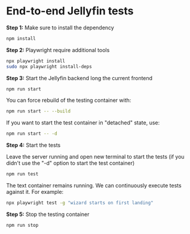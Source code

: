 # End-to-end Jellyfin tests

**Step 1:** Make sure to install the dependency

```bash
npm install
```

**Step 2:** Playwright require additional tools

```bash
npx playwright install 
sudo npx playwright install-deps
```

**Step 3:** Start the Jellyfin backend long the current frontend

```bash
npm run start
```

You can force rebuild of the testing container with: 

```bash
npm run start -- --build
```

If you want to start the test container in "detached" state, use:

```bash
npm run start -- -d
```

**Step 4:** Start the tests

Leave the server running and open new terminal to start the tests (if you didn't use the "-d" option to start the test container)

```bash
npm run test
```

The text container remains running. We can continuously execute tests against it. For example:

```bash
npx playwright test -g "wizard starts on first landing"
```

**Step 5:** Stop the testing container

```bash
npm run stop
```